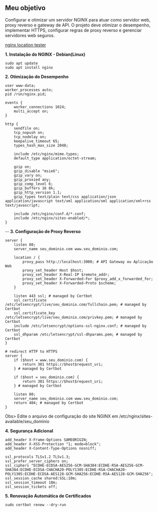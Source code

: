 ## Meu objetivo
Configurar e otimizar um servidor NGINX para atuar como servidor web, proxy reverso e gateway de API. O projeto deve otimizar o desempenho, implementar HTTPS, configurar regras de proxy reverso e gerenciar servidores web seguros.

[nginx location tester](https://nginx.viraptor.info/)

**1. Instalação do NGINX - Debian(Linux)**

```
sudo apt update
sudo apt install nginx
```
**2. Otimização do Desempenho**
```
user www-data;
worker_processes auto;
pid /run/nginx.pid;

events {
    worker_connections 1024;
    multi_accept on;
}

http {
    sendfile on;
    tcp_nopush on;
    tcp_nodelay on;
    keepalive_timeout 65;
    types_hash_max_size 2048;

    include /etc/nginx/mime.types;
    default_type application/octet-stream;

    gzip on;
    gzip_disable "msie6";
    gzip_vary on;
    gzip_proxied any;
    gzip_comp_level 6;
    gzip_buffers 16 8k;
    gzip_http_version 1.1;
    gzip_types text/plain text/css application/json application/javascript text/xml application/xml application/xml+rss text/javascript;

    include /etc/nginx/conf.d/*.conf;
    include /etc/nginx/sites-enabled/*;
}
```

--
**3. Configuração de Proxy Reverso**
```
server {
    listen 80;
    server_name seu_dominio.com www.seu_dominio.com;

    location / {
        proxy_pass http://localhost:3000; # API Gateway ou Aplicação Web
        proxy_set_header Host $host;
        proxy_set_header X-Real-IP $remote_addr;
        proxy_set_header X-Forwarded-For $proxy_add_x_forwarded_for;
        proxy_set_header X-Forwarded-Proto $scheme;
    }

    listen 443 ssl; # managed by Certbot
    ssl_certificate /etc/letsencrypt/live/seu_dominio.com/fullchain.pem; # managed by Certbot
    ssl_certificate_key /etc/letsencrypt/live/seu_dominio.com/privkey.pem; # managed by Certbot
    include /etc/letsencrypt/options-ssl-nginx.conf; # managed by Certbot
    ssl_dhparam /etc/letsencrypt/ssl-dhparams.pem; # managed by Certbot
}

# redirect HTTP to HTTPS
server {
    if ($host = www.seu_dominio.com) {
        return 301 https://$host$request_uri;
    } # managed by Certbot

    if ($host = seu_dominio.com) {
        return 301 https://$host$request_uri;
    } # managed by Certbot

    listen 80;
    server_name seu_dominio.com www.seu_dominio.com;
    return 404; # managed by Certbot
}
```
Obs> Edite o arquivo de configuração do site NGINX em /etc/nginx/sites-available/seu_dominio

**4. Segurança Adicional**
```
add_header X-Frame-Options SAMEORIGIN;
add_header X-XSS-Protection "1; mode=block";
add_header X-Content-Type-Options nosniff;

ssl_protocols TLSv1.2 TLSv1.3;
ssl_prefer_server_ciphers on;
ssl_ciphers "ECDHE-ECDSA-AES256-GCM-SHA384:ECDHE-RSA-AES256-GCM-SHA384:ECDHE-ECDSA-CHACHA20-POLY1305:ECDHE-RSA-CHACHA20-POLY1305:ECDHE-ECDSA-AES128-GCM-SHA256:ECDHE-RSA-AES128-GCM-SHA256";
ssl_session_cache shared:SSL:10m;
ssl_session_timeout 10m;
ssl_session_tickets off;
```

**5. Renovação Automática de Certificados**
```
sudo certbot renew --dry-run
```


